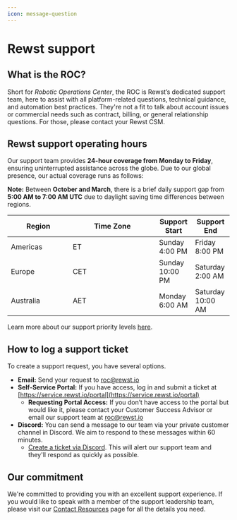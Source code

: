 ```yaml
---
icon: message-question
---
```


# Rewst support

## What is the ROC?

Short for _Robotic Operations Center_, the ROC is Rewst’s dedicated support team, here to assist with all platform-related questions, technical guidance, and automation best practices. They're not a fit to talk about account issues or commercial needs such as contract, billing, or general relationship questions. For those, please contact your Rewst CSM.

## Rewst support operating hours

Our support team provides **24-hour coverage from Monday to Friday**, ensuring uninterrupted assistance across the globe. Due to our global presence, our actual coverage runs as follows:

**Note:** Between **October and March**, there is a brief daily support gap from **5:00 AM to 7:00 AM UTC** due to daylight saving time differences between regions.

<table><thead><tr><th width="124.30078125">Region</th><th width="179.640625">Time Zone</th><th>Support Start </th><th>Support End </th></tr></thead><tbody><tr><td>Americas</td><td>ET</td><td>Sunday 4:00 PM</td><td>Friday 8:00 PM</td></tr><tr><td>Europe</td><td>CET</td><td>Sunday 10:00 PM</td><td>Saturday 2:00 AM</td></tr><tr><td>Australia</td><td>AET</td><td>Monday 6:00 AM</td><td>Saturday 10:00 AM</td></tr></tbody></table>

Learn more about our support priority levels [here](support-priorities.md).&#x20;

## How to log a support ticket

To create a support request, you have several options.

* **Email:** Send your request to [roc@rewst.io](mailto:roc@rewst.io)
* **Self-Service Portal:** If you have access, log in and submit a ticket at [https://service.rewst.io/portal](https://service.rewst.io/portal)
  * **Requesting Portal Access:** If you don’t have access to the portal but would like it, please contact your Customer Success Advisor or email our support team at [roc@rewst.io](mailto:roc@rewst.io)
* **Discord:** You can send a message to our team via your private customer channel in Discord. We aim to respond to these messages within 60 minutes.
  * [Create a ticket via Discord](create-a-ticket-via-discord.md). This will alert our support team and they'll respond as quickly as possible.

## Our commitment

We're committed to providing you with an excellent support experience. If you would like to speak with a member of the support leadership team, please visit our [Contact Resources](../../contact-resources.md) page for all the details you need.
